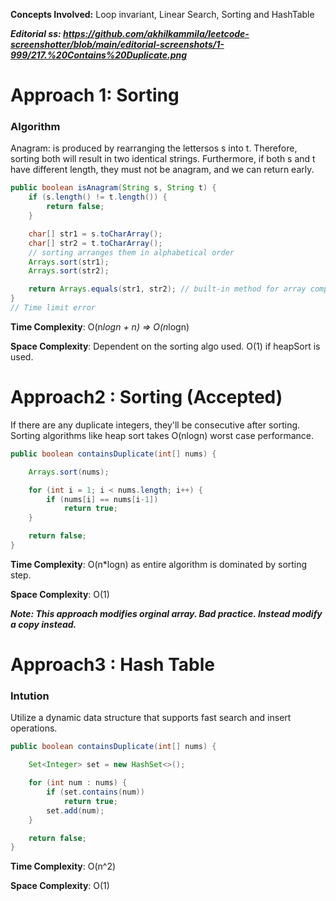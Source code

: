 **Concepts Involved:** Loop invariant, Linear Search, Sorting and HashTable

***Editorial ss: https://github.com/akhilkammila/leetcode-screenshotter/blob/main/editorial-screenshots/1-999/217.%20Contains%20Duplicate.png***

# Approach 1: Sorting 
### Algorithm 
Anagram: is produced by rearranging the lettersos s into t. Therefore, sorting both will result in two identical strings. 
Furthermore, if both s and t have different length, they must not be anagram, and we can return early. 
```java
public boolean isAnagram(String s, String t) {
    if (s.length() != t.length()) {
        return false;
    }

    char[] str1 = s.toCharArray();
    char[] str2 = t.toCharArray();
    // sorting arranges them in alphabetical order
    Arrays.sort(str1);
    Arrays.sort(str2);

    return Arrays.equals(str1, str2); // built-in method for array comparison
}
// Time limit error
```
**Time Complexity**: O(n*logn + n) => O(n*logn)

**Space Complexity**: Dependent on the sorting algo used. O(1) if heapSort is used.

# Approach2 : Sorting (Accepted)
If there are any duplicate integers, they'll be consecutive after sorting. Sorting algorithms like heap sort takes O(nlogn) worst case performance.
```java
public boolean containsDuplicate(int[] nums) {

    Arrays.sort(nums);

    for (int i = 1; i < nums.length; i++) {
        if (nums[i] == nums[i-1]) 
            return true;
    }

    return false;
}
```
**Time Complexity**: O(n*logn) as entire algorithm is dominated by sorting step. 

**Space Complexity**: O(1)

***Note: This approach modifies orginal array. Bad practice. Instead modify a copy instead.***
# Approach3 : Hash Table
### Intution
Utilize a dynamic data structure that supports fast search and insert operations. 

```java
public boolean containsDuplicate(int[] nums) {

    Set<Integer> set = new HashSet<>();

    for (int num : nums) {
        if (set.contains(num)) 
            return true;
        set.add(num);
    }

    return false;
}
```
**Time Complexity**: O(n^2)

**Space Complexity**: O(1)
